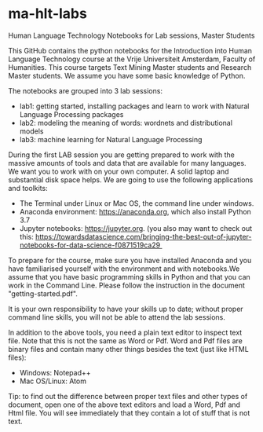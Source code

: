 # ma-hlt-labs
Human Language Technology Notebooks for Lab sessions, Master Students

This GitHub contains the python notebooks for the Introduction into Human Language Technology course at the Vrije Universiteit Amsterdam, Faculty of Humanities. This course targets Text Mining Master students and Research Master students. We assume you have some basic knowledge of Python.

The notebooks are grouped into 3 lab sessions:

* lab1: getting started, installing packages and learn to work with Natural Language Processing packages
* lab2: modeling the meaning of words: wordnets and distributional models
* lab3: machine learning for Natural Language Processing

During the first LAB session you are getting prepared to work with the massive amounts of tools and data that are available for many languages. We want you to work with on your own computer. A solid laptop and substantial disk space helps. We are going to use the following applications and toolkits:

* The Terminal under Linux or Mac OS, the command line under windows.
* Anaconda environment: https://anaconda.org, which also install Python 3.7
* Jupyter notebooks: https://jupyter.org. (you also may want to check out this: https://towardsdatascience.com/bringing-the-best-out-of-jupyter-notebooks-for-data-science-f0871519ca29 

To prepare for the course, make sure you have installed Anaconda and you have familiarised yourself with the environment and with notebooks.We assume that you have basic programming skills in Python and that you can work in the Command Line. Please follow the instruction in the document "getting-started.pdf".

It is your own responsibility to have your skills up to date; without proper command line skills, you will not be able to attend the lab sessions. 

In addition to the above tools, you need a plain text editor to inspect text file. Note that this is not the same as Word or Pdf. Word and Pdf files are binary files and contain many other things besides the text (just like HTML files):

* Windows: Notepad++
* Mac OS/Linux: Atom

Tip: to find out the difference between proper text files and other types of document, open one of the above text editors and load a Word, Pdf and Html file. You will see immediately that they contain a lot of stuff that is not text.
